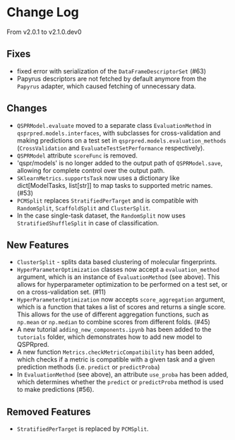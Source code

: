 # Change Log

From v2.0.1 to v2.1.0.dev0

## Fixes

- fixed error with serialization of the `DataFrameDescriptorSet` (#63)
- Papyrus descriptors are not fetched by default anymore from the `Papyrus`  adapter, which caused fetching of unnecessary data.

## Changes
- `QSPRModel.evaluate` moved to a separate class `EvaluationMethod` in `qsprpred.models.interfaces`, with subclasses for cross-validation and making predictions on a test set in `qsprpred.models.evaluation_methods` (`CrossValidation` and `EvaluateTestSetPerformance` respectively).
- `QSPRModel` attribute `scoreFunc` is removed.
- 'qspr/models' is no longer added to the output path of `QSPRModel.save`, allowing for complete control over the output path.
- `SKlearnMetrics.supportsTask` now uses a dictionary like dict[ModelTasks, list[str]] to map tasks to supported metric names. (#53)
- `PCMSplit` replaces `StratifiedPerTarget` and is compatible with `RandomSplit`, `ScaffoldSplit` and `ClusterSplit`.
- In the case single-task dataset, the `RandomSplit` now uses `StratifiedShuffleSplit` in case of classification.

## New Features
- `ClusterSplit` - splits data based clustering of molecular fingerprints.
- `HyperParameterOptimization` classes now accept a `evaluation_method` argument, which is an instance of `EvaluationMethod` (see above). This allows for hyperparameter optimization to be performed on a test set, or on a cross-validation set. (#11)
- `HyperParameterOptimization` now accepts `score_aggregation` argument, which is a function that takes a list of scores and returns a single score. This allows for the use of different aggregation functions, such as `np.mean` or `np.median` to combine scores from different folds. (#45)
- A new tutorial `adding_new_components.ipynb` has been added to the `tutorials` folder, which demonstrates how to add new model to QSPRpred.
- A new function `Metrics.checkMetricCompatibility` has been added, which checks if a metric is compatible with a given task and a given prediction methods (i.e. `predict` or `predictProba`)
- In `EvaluationMethod` (see above), an attribute `use_proba` has been added, which determines whether the `predict` or `predictProba` method is used to make predictions (#56).

## Removed Features
- `StratifiedPerTarget` is replaced by `PCMSplit`.
